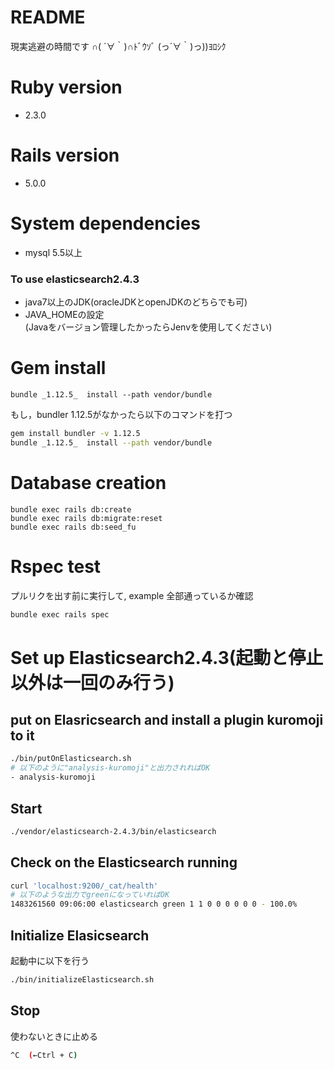 # README

現実逃避の時間です  ∩( ´∀｀)∩ﾄﾞｳｿﾞ (っ´∀｀)っ))ﾖﾛｼｸ


# Ruby version

* 2.3.0


# Rails version

* 5.0.0


# System dependencies

* mysql 5.5以上  
### To use elasticsearch2.4.3
* java7以上のJDK(oracleJDKとopenJDKのどちらでも可)
* JAVA_HOMEの設定  
(Javaをバージョン管理したかったらJenvを使用してください)

# Gem install 

```
bundle _1.12.5_  install --path vendor/bundle
```
もし，bundler 1.12.5がなかったら以下のコマンドを打つ
```bash
gem install bundler -v 1.12.5
bundle _1.12.5_  install --path vendor/bundle
```

# Database creation

```
bundle exec rails db:create
bundle exec rails db:migrate:reset
bundle exec rails db:seed_fu
```

# Rspec test 
プルリクを出す前に実行して, example 全部通っているか確認
```bash
bundle exec rails spec 
```



# Set up Elasticsearch2.4.3(起動と停止以外は一回のみ行う)
## put on Elasricsearch and install a plugin kuromoji to it
```bash
./bin/putOnElasticsearch.sh
# 以下のように"analysis-kuromoji"と出力されればOK
- analysis-kuromoji
```

## Start
```bash
./vendor/elasticsearch-2.4.3/bin/elasticsearch
```

## Check on the Elasticsearch running
```bash
curl 'localhost:9200/_cat/health'
# 以下のような出力でgreenになっていればOK
1483261560 09:06:00 elasticsearch green 1 1 0 0 0 0 0 0 - 100.0%
```

## Initialize Elasicsearch
起動中に以下を行う
```bash
./bin/initializeElasticsearch.sh
```

## Stop
使わないときに止める
```bash
^C  (←Ctrl + C)
```



